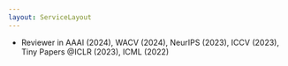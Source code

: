 ```yaml
---
layout: ServiceLayout
---
```


- Reviewer in AAAI (2024), WACV (2024), NeurIPS (2023), ICCV (2023), Tiny Papers @ICLR (2023), ICML (2022)
